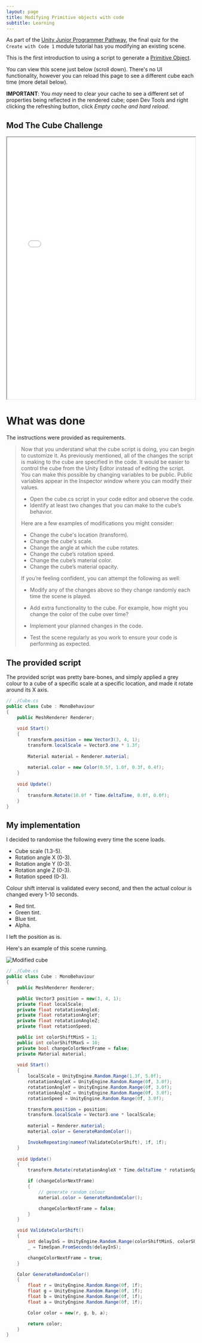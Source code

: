 ```yaml
---
layout: page
title: Modifying Primitive objects with code
subtitle: Learning
---
```


As part of the [Unity Junior Programmer Pathway](https://learn.unity.com/pathway/junior-programmer), the final quiz for the `Create with Code 1` module tutorial has you modifying an existing scene.

This is the first introduction to using a script to generate a [Primitive Object](https://docs.unity3d.com/510/Documentation/Manual/PrimitiveObjects.html).

You can view this scene just below (scroll down). There's no UI functionality, however you can reload this page to see a different cube each time (more detail below).

**IMPORTANT**: You *may* need to clear your cache to see a different set of properties being reflected in the rendered cube; open Dev Tools and right clicking the refreshing button, click *Empty cache and hard reload*.

## Mod The Cube Challenge

<div>
  <iframe id="ModTheCubeChallenge"
      title="Mod The Cube Challenge"
      width="100%"
      height="700"
      src="/Builds/ModTheCubeChallenge/index.html">
  </iframe>
</div>

# What was done

The instructions were provided as requirements.

>Now that you understand what the cube script is doing, you can begin to customize it. As previously mentioned, all of the changes the script is making to the cube are specified in the code. It would be easier to control the cube from the Unity Editor instead of editing the script. You can make this possible by changing variables to be public. Public variables appear in the Inspector window where you can modify their values.
>
>- Open the cube.cs script in your code editor and observe the code.
>- Identify at least two changes that you can make to the cube’s behavior.
>
>Here are a few examples of modifications you might consider:
>
>  - Change the cube's location (transform).
>  - Change the cube's scale.
>  - Change the angle at which the cube rotates.
>  - Change the cube’s rotation speed.
>  - Change the cube’s material color.
>  - Change the cube’s material opacity.
>
>If you’re feeling confident, you can attempt the following as well:
>
>  - Modify any of the changes above so they change randomly each time the scene is played.
>  - Add extra functionality to the cube. For example, how might you change the color of the cube over time?   
>
>- Implement your planned changes in the code.
>- Test the scene regularly as you work to ensure your code is performing as expected.  

## The provided script

The provided script was pretty bare-bones, and simply applied a grey colour to a cube of a specific scale at a specific location, and made it rotate around its X axis.

```cs
// ./Cube.cs
public class Cube : MonoBehaviour
{
    public MeshRenderer Renderer;
    
    void Start()
    {
        transform.position = new Vector3(3, 4, 1);
        transform.localScale = Vector3.one * 1.3f;
        
        Material material = Renderer.material;
        
        material.color = new Color(0.5f, 1.0f, 0.3f, 0.4f);
    }
    
    void Update()
    {
        transform.Rotate(10.0f * Time.deltaTime, 0.0f, 0.0f);
    }
}
```

## My implementation

I decided to randomise the following every time the scene loads.

- Cube scale (1.3-5).
- Rotation angle X (0-3).
- Rotation angle Y (0-3).
- Rotation angle Z (0-3).
- Rotation speed (0-3).

Colour shift interval is validated every second, and then the actual colour is changed every 1-10 seconds.

- Red tint.
- Green tint.
- Blue tint.
- Alpha.

I left the position as is.

Here's an example of this scene running.

![Modified cube](/img/Portfolio_ModTheCube/Screenshot.png)

```cs
// ./Cube.cs
public class Cube : MonoBehaviour
{
    public MeshRenderer Renderer;

    public Vector3 position = new(3, 4, 1);
    private float localScale;
    private float rotatationAngleX;
    private float rotatationAngleY;
    private float rotatationAngleZ;
    private float rotationSpeed;

    public int colorShiftMinS = 1;
    public int colorShiftMaxS = 10;
    private bool changeColorNextFrame = false;
    private Material material;
    
    void Start()
    {
        localScale = UnityEngine.Random.Range(1.3f, 5.0f);
        rotatationAngleX = UnityEngine.Random.Range(0f, 3.0f);
        rotatationAngleY = UnityEngine.Random.Range(0f, 3.0f);
        rotatationAngleZ = UnityEngine.Random.Range(0f, 3.0f);
        rotationSpeed = UnityEngine.Random.Range(0f, 3.0f);

        transform.position = position;
        transform.localScale = Vector3.one * localScale;
        
        material = Renderer.material;        
        material.color = GenerateRandomColor();

        InvokeRepeating(nameof(ValidateColorShift), 1f, 1f);
    }
    
    void Update()
    {
        transform.Rotate(rotatationAngleX * Time.deltaTime * rotationSpeed, rotatationAngleY, rotatationAngleZ);

        if (changeColorNextFrame)
        {
            // generate random colour        
            material.color = GenerateRandomColor();

            changeColorNextFrame = false;
        }
    }

    void ValidateColorShift()
    {
        int delayInS = UnityEngine.Random.Range(colorShiftMinS, colorShiftMaxS);
        _ = TimeSpan.FromSeconds(delayInS);

        changeColorNextFrame = true;
    }

    Color GenerateRandomColor()
    {
        float r = UnityEngine.Random.Range(0f, 1f);
        float g = UnityEngine.Random.Range(0f, 1f);
        float b = UnityEngine.Random.Range(0f, 1f);
        float a = UnityEngine.Random.Range(0f, 1f);

        Color color = new(r, g, b, a);

        return color;
    }
}
```
